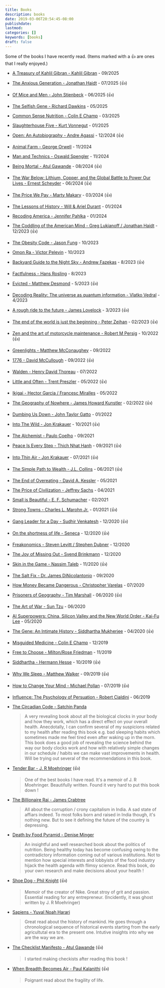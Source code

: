 ```yaml
---
title: Books
description: books
date: 2019-03-06T20:54:45-08:00
publishdate: 
lastmod: 
categories: []
keywords: [books]
draft: false
---
```

Some of the books I have recently read. (Items marked with a :thumbsup: are ones that I really enjoyed.)

* [A Treasury of Kahlil Gibran - Kahlil Gibran](https://www.betterworldbooks.com/product/detail/a-treasury-of-kahlil-gibran-9780806504100) - 09/2025

* [The Anxious Generation - Jonathan Haidt](https://www.amazon.com/Anxious-Generation-Rewiring-Childhood-Epidemic/dp/0593655036) - 07/2025 (:thumbsup:)

* [Of Mice and Men - John Stienbeck](https://www.amazon.com/Mice-Men-John-Steinbeck/dp/0140177396) - 06/2025 (:thumbsup:)

* [The Selfish Gene - Richard Dawkins](https://www.amazon.com/Selfish-Gene-Anniversary-Landmark-Science/dp/0198788606) - 05/2025

* [Common Sense Nutrition - Colin E Champ](https://www.amazon.com/Common-Sense-Nutriton-Pragmatic-Complicated/dp/1735286214) - 03/2025

* [Slaughterhouse Five - Kurt Vonnegut](https://www.amazon.com/Slaughterhouse-Five-Novel-Modern-Library-Novels/dp/0385333846) - 01/2025

* [Open: An Autobiography - Andre Agassi](https://www.amazon.com/Open-Autobiography-Andre-Agassi/dp/0307388409) - 12/2024 (:thumbsup:)

* [Animal Farm - George Orwell](https://www.amazon.com/Animal-Farm-George-Orwell/dp/0451526341) - 11/2024

* [Man and Technics - Oswald Spengler](https://www.amazon.com/Man-Technics-Contribution-Philosophy-Life/dp/1910524174) - 11/2024

* [Being Mortal - Atul Gawande](https://www.amazon.com/Being-Mortal-Illness-Medicine-Matters/dp/1250081246) - 08/2024 (:thumbsup:)

* [The War Below: Lithium, Copper, and the Global Battle to Power Our Lives - Ernest Scheyder](https://www.amazon.com/War-Below-Lithium-Copper-Global/dp/1668011808) - 06/2024 (:thumbsup:)

* [The Price We Pay - Marty Makary](https://www.amazon.com/Price-We-Pay-American-Care/dp/1635574110) - 03/2024 (:thumbsup:)

* [The Lessons of History - Will & Ariel Durant](https://www.amazon.com/Lessons-History-Will-Durant/dp/143914995X) - 01/2024

* [Recoding America - Jennifer Pahlka](https://us.macmillan.com/books/9781250266774/recodingamerica) - 01/2024

* [The Coddling of the American Mind - Greg Lukianoff / Jonathan Haidt](https://www.thecoddling.com) - 12/2023 (:thumbsup:)

* [The Obesity Code - Jason Fung](https://www.amazon.com/Obesity-Code-Unlocking-Secrets-Weight/dp/1771641258) - 10/2023

* [Omon Ra - Victor Pelevin](https://www.amazon.com/Omon-Ra-Victor-Pelevin/dp/0811213641) - 10/2023

* [Backyard Guide to the Night Sky - Andrew Fazekas](https://www.amazon.com/National-Geographic-Backyard-Guide-Night/dp/1426220154) - 8/2023 (:thumbsup:)

* [Factfulness - Hans Rosling](https://www.amazon.com/Factfulness-Reasons-World-Things-Better/dp/1250107814) - 8/2023

* [Evicted - Matthew Desmond](https://www.amazon.com/Evicted-Poverty-Profit-American-City/dp/0553447459) - 5/2023 (:thumbsup:)

* [Decoding Reality: The universe as quantum information - Vlatko Vedral](https://www.amazon.com/Decoding-Reality-Universe-Quantum-Information/dp/0199695741) - 4/2023

* [A rough ride to the future - James Lovelock](https://www.amazon.com/Rough-Ride-Future/dp/B01GOE8HDW/) - 3/2023 (:thumbsup:)

* [The end of the world is just the beginning - Peter Zeihan](https://www.amazon.com/End-World-Just-Beginning-Globalization/dp/006323047X) - 02/2023 (:thumbsup:)
 
* [Zen and the art of motorcycle maintenance - Robert M Persig](https://www.amazon.com/Zen-Art-Motorcycle-Maintenance-Inquiry/dp/0060589469) - 10/2022 (:thumbsup:)

* [Greenlights - Matthew McConaughey](https://www.amazon.com/Greenlights-Matthew-McConaughey/dp/0593139135) - 09/2022

* [1776 - David McCullough](https://www.amazon.com/1776-David-McCullough/dp/0743226720) - 09/2022 (:thumbsup:)

* [Walden - Henry David Thoreau](https://www.amazon.com/Walden-Henry-David-Thoreau/dp/1505297729) - 07/2022

* [Little and Often - Trent Preszler](https://www.amazon.com/Little-Often-Memoir-Trent-Preszler/dp/0062976648) - 05/2022 (:thumbsup:)

* [Ikigai - Hector Garcia / Francesc Miralles](https://www.amazon.com/Ikigai-Japanese-Secret-Long-Happy/dp/0143130722) - 05/2022

* [The Geography of Nowhere - James Howard Kunstler](https://www.thriftbooks.com/w/geography-of-nowhere-the-rise-and-decline-of-americas-man-made-landscape_james-howard-kunstler/252343/?resultid=6c9389f2-18c9-4548-b6fa-e50a72cf5f44#edition=2264395&idiq=2862438) - 02/2022 (:thumbsup:)

* [Dumbing Us Down - John Taylor Gatto](https://www.amazon.com/Dumbing-Down-Curriculum-Compulsory-Schooling-dp-0865718547/dp/0865718547) - 01/2022

* [Into The Wild - Jon Krakauer](https://www.thriftbooks.com/w/into-the-wild_jon-krakauer/245729/) - 10/2021 (:thumbsup:)

* [The Alchemist - Paulo Coelho](https://www.amazon.com/Alchemist-Paulo-Coelho/dp/0061122416) - 09/2021

* [Peace Is Every Step - Thich Nhat Hanh](https://www.amazon.com/Peace-Every-Step-Mindfulness-Everyday/dp/0553351397) - 09/2021 (:thumbsup:)

* [Into Thin Air - Jon Krakauer](https://www.thriftbooks.com/w/into-thin-air-a-personal-account-of-the-mt-everest-disaster_jon-krakauer/250322/item/3718623/) - 07/2021 (:thumbsup:)

* [The Simple Path to Wealth - J.L. Collins](https://www.amazon.com/Simple-Path-Wealth-financial-independence/dp/1533667926) - 06/2021 (:thumbsup:)

* [The End of Overeating - David A. Kessler](https://www.amazon.com/End-Overeating-Insatiable-American-Appetite/dp/1605294578) - 05/2021

* [The Price of Civilization - Jeffrey Sachs](https://www.amazon.com/Price-Civilization-Reawakening-American-Prosperity/dp/0812980468) - 04/2021

* [Small is Beautiful - E. F. Schumacher](https://www.amazon.com/Small-Beautiful-Economics-Mattered-Perennial/dp/0061997765) - 02/2021

* [Strong Towns - Charles L. Marohn Jr.](https://www.amazon.com/Strong-Towns-Bottom-Up-Revolution-Prosperity/dp/1119564816) - 01/2021 (:thumbsup:)

* [Gang Leader for a Day - Sudhir Venkatesh](https://www.amazon.com/Gang-Leader-Day-Sociologist-Streets/dp/014311493X) - 12/2020 (:thumbsup:)

* [On the shortness of life - Seneca](https://www.amazon.com/gp/product/1941129420) - 12/2020 (:thumbsup:)

* [Freakonomics - Steven Levitt / Stephen Dubner](https://www.amazon.com/Freakonomics-Economist-Explores-Hidden-Everything/dp/0060731338/) - 12/2020

* [The Joy of Missing Out - Svend Brinkmann](https://www.amazon.com/Joy-Missing-Out-Self-Restraint-Excess/dp/1509531572) - 12/2020

* [Skin in the Game - Nassim Taleb](https://www.amazon.com/Skin-Game-Hidden-Asymmetries-Daily/dp/042528462X) - 11/2020 (:thumbsup:)

* [The Salt Fix - Dr. James DiNicolantonio](https://www.amazon.com/Salt-Fix-Experts-Wrong-Eating-ebook/dp/B01GBAJR9C) - 09/2020

* [How Money Became Dangerous - Christopher Varelas](https://www.amazon.com/How-Money-Became-Dangerous-Relationship/dp/0062684752) - 07/2020

* [Prisoners of Geography - Tim Marshall](https://www.amazon.com/Prisoners-Geography-Explain-Everything-Politics/dp/1501121472/) - 06/2020 (:thumbsup:)

* [The Art of War - Sun Tzu](https://www.amazon.com/Art-War-Sun-Tzu/dp/1599869772) - 06/2020

* [AI Superpowers: China, Silicon Valley and the New World Order - Kai-Fu Lee](https://www.amazon.com/AI-Superpowers-China-Silicon-Valley/dp/132854639X) - 05/2020

* [The Gene: An Intimate History - Siddhartha Mukherjee](https://www.amazon.com/Gene-Intimate-History-Siddhartha-Mukherjee/dp/1432837818) - 04/2020 (:thumbsup:)

* [Misguided Medicine - Colin E Champ](https://www.amazon.com/Misguided-Medicine-Second-Colin-Champ/dp/0692629300) - 12/2019

* [Free to Choose - Milton/Rose Friedman](https://www.amazon.com/Free-Choose-Statement-Milton-Friedman/dp/0156334607) - 11/2019

* [Siddhartha - Hermann Hesse](https://www.amazon.com/Siddhartha-Novel-Hermann-Hesse/dp/0553208845) - 10/2019 (:thumbsup:)

* [Why We Sleep - Matthew Walker](https://www.amazon.com/Why-We-Sleep-Unlocking-Dreams/dp/1501144316) - 09/2019 (:thumbsup:)

* [How to Change Your Mind - Michael Pollan](https://www.amazon.com/Change-Your-Mind-Consciousness-Transcendence/dp/1594204225) - 07/2019 (:thumbsup:)


* [Influence: The Psychology of Persuation - Robert Cialdini](https://www.amazon.com/Influence-Psychology-Persuasion-Robert-Cialdini/dp/006124189X) - 06/2019


* [The Circadian Code - Satchin Panda](https://www.amazon.com/dp/B07BVF1Z6Z/ref=dp-kindle-redirect?_encoding=UTF8&btkr=1)

    >A very revealing book about all the biological clocks in your body and how they work, which has a direct effect on your overall health. Anecdotally, I can confirm several of my suspicions related to my health after reading this book e.g. bad sleeping habits which sometimes made me feel tired even after waking up in the morn. This book does a good job of revealing the science behind the way our body clocks work and how with relatively simple changes in our schedule / habits we can make vast improvements in health. Will be trying out several of the recommendations in this book.

* [Tender Bar - J. R Moehringer](https://www.amazon.com/Tender-Bar-J-R-Moehringer/dp/0786888768) (:thumbsup:)
    
    >One of the best books I have read. It's a memoir of J. R Moehringer. Beautifully written. Found it very hard to put this book down !

* [The Billionaire Raj - James Crabtree](https://www.amazon.com/Billionaire-Raj-Journey-Through-Indias/dp/1524760064)

    >All about the corruption / crony capitalism in India. A sad state of affiars indeed. To most folks born and raised in India though, it's nothing new. But to see it defining the future of the country is depressing. 

* [Death by Food Pyramid - Denise Minger](https://www.amazon.com/gp/product/0984755128/ref=ppx_yo_dt_b_asin_title_o07_s00?ie=UTF8&psc=1)

    >An insightful and well researched book about the politics of nutrition. Being healthy today has become confusing owing to the contradictory information coming out of various institutions. Not to mention how special interests and lobbyists of the food industry hijack the health agenda with flimsy science. Read this book, do your own research and make decisions about your health !

* [Shoe Dog - Phil Knight](https://www.amazon.com/Shoe-Dog-Memoir-Creator-Nike-ebook/dp/B0176M1A44) (:thumbsup:)

    >Memoir of the creator of Nike. Great stroy of grit and passion. Essential reading for any entrepreneur. (Incidently, it was ghost written by J. R Moehringer)

* [Sapiens - Yuval Noah Harari](https://www.amazon.com/gp/product/0062316095/ref=ppx_yo_dt_b_asin_title_o06_s01?ie=UTF8&psc=1)

    >Great read about the history of mankind. He goes through a chronological sequence of historical events starting from the early agricultutal era to the present one. Intutive insights into why we are the way we are.

* [The Checklist Manifesto - Atul Gawande](https://www.amazon.com/gp/product/0312430000/ref=ppx_yo_dt_b_asin_title_o03_s00?ie=UTF8&psc=1) (:thumbsup:)

    >I started making checkists after reading this book !

* [When Breadth Becomes Air - Paul Kalanithi](https://www.amazon.com/gp/product/1784701998/ref=ppx_yo_dt_b_asin_title_o07_s00?ie=UTF8&psc=1) (:thumbsup:)

    >Poignant read about the fragility of life.

